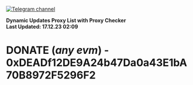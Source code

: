 [![Telegram channel](https://img.shields.io/endpoint?url=https://runkit.io/damiankrawczyk/telegram-badge/branches/master?url=https://t.me/n4z4v0d)](https://t.me/n4z4v0d) 

**Dynamic Updates Proxy List with Proxy Checker**  
**Last Updated: 17.12.23 02:09**

# DONATE (_any evm_) - 0xDEADf12DE9A24b47Da0a43E1bA70B8972F5296F2
